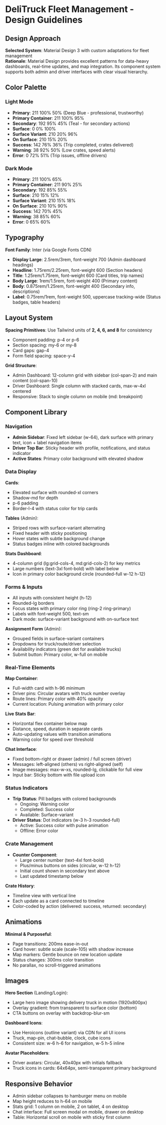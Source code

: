 # DeliTruck Fleet Management - Design Guidelines

## Design Approach
**Selected System**: Material Design 3 with custom adaptations for fleet management  
**Rationale**: Material Design provides excellent patterns for data-heavy dashboards, real-time updates, and map integration. Its component system supports both admin and driver interfaces with clear visual hierarchy.

## Color Palette

### Light Mode
- **Primary**: 211 100% 50% (Deep Blue - professional, trustworthy)
- **Primary Container**: 211 100% 95%
- **Secondary**: 192 95% 45% (Teal - for secondary actions)
- **Surface**: 0 0% 100%
- **Surface Variant**: 210 20% 96%
- **On Surface**: 210 15% 20%
- **Success**: 142 76% 36% (Trip completed, crates delivered)
- **Warning**: 38 92% 50% (Low crates, speed alerts)
- **Error**: 0 72% 51% (Trip issues, offline drivers)

### Dark Mode
- **Primary**: 211 100% 65%
- **Primary Container**: 211 90% 25%
- **Secondary**: 192 85% 55%
- **Surface**: 210 15% 12%
- **Surface Variant**: 210 15% 18%
- **On Surface**: 210 10% 90%
- **Success**: 142 70% 45%
- **Warning**: 38 85% 60%
- **Error**: 0 65% 60%

## Typography
**Font Family**: Inter (via Google Fonts CDN)

- **Display Large**: 2.5rem/3rem, font-weight 700 (Admin dashboard headings)
- **Headline**: 1.75rem/2.25rem, font-weight 600 (Section headers)
- **Title**: 1.25rem/1.75rem, font-weight 600 (Card titles, trip names)
- **Body Large**: 1rem/1.5rem, font-weight 400 (Primary content)
- **Body**: 0.875rem/1.25rem, font-weight 400 (Secondary info, descriptions)
- **Label**: 0.75rem/1rem, font-weight 500, uppercase tracking-wide (Status badges, table headers)

## Layout System
**Spacing Primitives**: Use Tailwind units of **2, 4, 6, and 8** for consistency
- Component padding: p-4 or p-6
- Section spacing: my-6 or my-8
- Card gaps: gap-4
- Form field spacing: space-y-4

**Grid Structure**:
- Admin Dashboard: 12-column grid with sidebar (col-span-2) and main content (col-span-10)
- Driver Dashboard: Single column with stacked cards, max-w-4xl centered
- Responsive: Stack to single column on mobile (md: breakpoint)

## Component Library

### Navigation
- **Admin Sidebar**: Fixed left sidebar (w-64), dark surface with primary text, icon + label navigation items
- **Driver Top Bar**: Sticky header with profile, notifications, and status indicator
- **Active States**: Primary color background with elevated shadow

### Data Display

**Cards**:
- Elevated surface with rounded-xl corners
- Shadow-md for depth
- p-6 padding
- Border-l-4 with status color for trip cards

**Tables** (Admin):
- Striped rows with surface-variant alternating
- Fixed header with sticky positioning
- Hover states with subtle background change
- Status badges inline with colored backgrounds

**Stats Dashboard**:
- 4-column grid (lg:grid-cols-4, md:grid-cols-2) for key metrics
- Large numbers (text-3xl font-bold) with label below
- Icon in primary color background circle (rounded-full w-12 h-12)

### Forms & Inputs
- All inputs with consistent height (h-12)
- Rounded-lg borders
- Focus states with primary color ring (ring-2 ring-primary)
- Labels with font-weight 500, text-sm
- Dark mode: surface-variant background with on-surface text

**Assignment Form** (Admin):
- Grouped fields in surface-variant containers
- Dropdowns for truck/route/driver selection
- Availability indicators (green dot for available trucks)
- Submit button: Primary color, w-full on mobile

### Real-Time Elements

**Map Container**:
- Full-width card with h-96 minimum
- Driver pins: Circular avatars with truck number overlay
- Route lines: Primary color with 40% opacity
- Current location: Pulsing animation with primary color

**Live Stats Bar**:
- Horizontal flex container below map
- Distance, speed, duration in separate cards
- Auto-updating values with transition animations
- Warning color for speed over threshold

**Chat Interface**:
- Fixed bottom-right or drawer (admin) / full screen (driver)
- Messages: left-aligned (others) vs right-aligned (self)
- Image messages: max-w-xs, rounded-lg, clickable for full view
- Input bar: Sticky bottom with file upload icon

### Status Indicators
- **Trip Status**: Pill badges with colored backgrounds
  - Ongoing: Warning color
  - Completed: Success color  
  - Available: Surface-variant
- **Driver Status**: Dot indicators (w-3 h-3 rounded-full)
  - Active: Success color with pulse animation
  - Offline: Error color

### Crate Management
- **Counter Component**: 
  - Large center number (text-4xl font-bold)
  - Plus/minus buttons on sides (circular, w-12 h-12)
  - Initial count shown in secondary text above
  - Last updated timestamp below

**Crate History**:
- Timeline view with vertical line
- Each update as a card connected to timeline
- Color-coded by action (delivered: success, returned: secondary)

## Animations
**Minimal & Purposeful**:
- Page transitions: 200ms ease-in-out
- Card hover: subtle scale (scale-105) with shadow increase
- Map markers: Gentle bounce on new location update
- Status changes: 300ms color transition
- No parallax, no scroll-triggered animations

## Images
**Hero Section** (Landing/Login):
- Large hero image showing delivery truck in motion (1920x800px)
- Overlay gradient: from transparent to surface color (bottom)
- CTA buttons on overlay with backdrop-blur-sm

**Dashboard Icons**:
- Use Heroicons (outline variant) via CDN for all UI icons
- Truck, map-pin, chat-bubble, clock, cube icons
- Consistent size: w-6 h-6 for navigation, w-5 h-5 inline

**Avatar Placeholders**:
- Driver avatars: Circular, 40x40px with initials fallback
- Truck icons in cards: 64x64px, semi-transparent primary background

## Responsive Behavior
- Admin sidebar collapses to hamburger menu on mobile
- Map height reduces to h-64 on mobile
- Stats grid: 1 column on mobile, 2 on tablet, 4 on desktop
- Chat interface: Full screen modal on mobile, drawer on desktop
- Table: Horizontal scroll on mobile with sticky first column